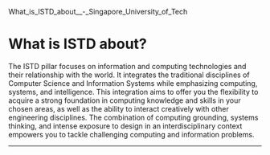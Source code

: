 What_is_ISTD_about__-_Singapore_University_of_Tech



What is ISTD about?
===================

The ISTD pillar focuses on information and computing technologies and their relationship with the world. It integrates the traditional disciplines of Computer Science and Information Systems while emphasizing computing, systems, and intelligence. This integration aims to offer you the flexibility to acquire a strong foundation in computing knowledge and skills in your chosen areas, as well as the ability to interact creatively with other engineering disciplines. The combination of computing grounding, systems thinking, and intense exposure to design in an interdisciplinary context empowers you to tackle challenging computing and information problems.

---

